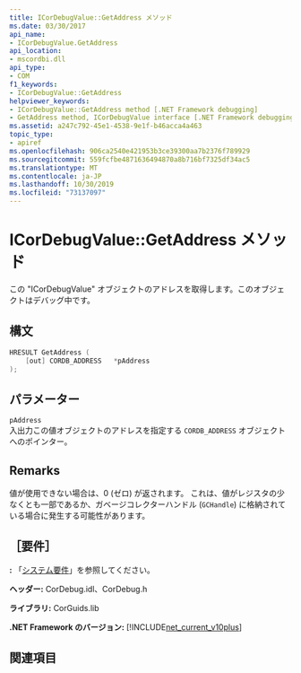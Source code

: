 ```yaml
---
title: ICorDebugValue::GetAddress メソッド
ms.date: 03/30/2017
api_name:
- ICorDebugValue.GetAddress
api_location:
- mscordbi.dll
api_type:
- COM
f1_keywords:
- ICorDebugValue::GetAddress
helpviewer_keywords:
- ICorDebugValue::GetAddress method [.NET Framework debugging]
- GetAddress method, ICorDebugValue interface [.NET Framework debugging]
ms.assetid: a247c792-45e1-4538-9e1f-b46acca4a463
topic_type:
- apiref
ms.openlocfilehash: 906ca2540e421953b3ce39300aa7b2376f789929
ms.sourcegitcommit: 559fcfbe4871636494870a8b716bf7325df34ac5
ms.translationtype: MT
ms.contentlocale: ja-JP
ms.lasthandoff: 10/30/2019
ms.locfileid: "73137097"
---
```

# <a name="icordebugvaluegetaddress-method"></a>ICorDebugValue::GetAddress メソッド
この "ICorDebugValue" オブジェクトのアドレスを取得します。このオブジェクトはデバッグ中です。  
  
## <a name="syntax"></a>構文  
  
```cpp  
HRESULT GetAddress (  
    [out] CORDB_ADDRESS   *pAddress  
);  
```  
  
## <a name="parameters"></a>パラメーター  
 `pAddress`  
 入出力この値オブジェクトのアドレスを指定する `CORDB_ADDRESS` オブジェクトへのポインター。  
  
## <a name="remarks"></a>Remarks  
 値が使用できない場合は、0 (ゼロ) が返されます。 これは、値がレジスタの少なくとも一部であるか、ガベージコレクターハンドル (`GCHandle`) に格納されている場合に発生する可能性があります。  
  
## <a name="requirements"></a>［要件］  
 **:** 「[システム要件](../../../../docs/framework/get-started/system-requirements.md)」を参照してください。  
  
 **ヘッダー:** CorDebug.idl、CorDebug.h  
  
 **ライブラリ:** CorGuids.lib  
  
 **.NET Framework のバージョン:** [!INCLUDE[net_current_v10plus](../../../../includes/net-current-v10plus-md.md)]  
  
## <a name="see-also"></a>関連項目
